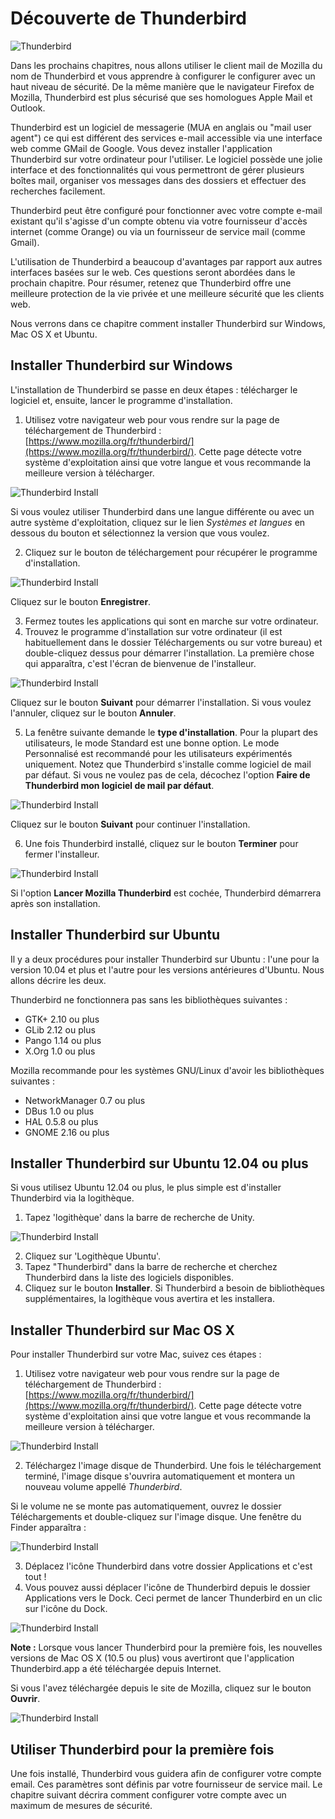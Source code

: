 Découverte de Thunderbird
=========================

![Thunderbird](thunderbird.jpg)

Dans les prochains chapitres, nous allons utiliser le client mail de Mozilla du nom de Thunderbird et vous apprendre à configurer le configurer avec un haut niveau de sécurité. De la même manière que le navigateur Firefox de Mozilla, Thunderbird est plus sécurisé que ses homologues Apple Mail et Outlook.

Thunderbird est un logiciel de messagerie (MUA en anglais ou "mail user agent") ce qui est différent des services e-mail accessible via une interface web comme GMail de Google. Vous devez installer l'application Thunderbird sur votre ordinateur pour l'utiliser. Le logiciel possède une jolie interface et des fonctionnalités qui vous permettront de gérer plusieurs boîtes mail, organiser vos messages dans des dossiers et effectuer des recherches facilement.

Thunderbird peut être configuré pour fonctionner avec votre compte e-mail existant qu'il s'agisse d'un compte obtenu via votre fournisseur d'accès internet (comme Orange) ou via un fournisseur de service mail (comme Gmail).

L'utilisation de Thunderbird a beaucoup d'avantages par rapport aux autres interfaces basées sur le web. Ces questions seront abordées dans le prochain chapitre. Pour résumer, retenez que Thunderbird offre une meilleure protection de la vie privée et une meilleure sécurité que les clients web.

Nous verrons dans ce chapitre comment installer Thunderbird sur Windows, Mac OS X et Ubuntu.

Installer Thunderbird sur Windows
---------------------------------

L'installation de Thunderbird se passe en deux étapes : télécharger le logiciel et, ensuite, lancer le programme d'installation.

 1. Utilisez votre navigateur web pour vous rendre sur la page de téléchargement de Thunderbird : [https://www.mozilla.org/fr/thunderbird/](https://www.mozilla.org/fr/thunderbird/). 
 Cette page détecte votre système d'exploitation ainsi que votre langue et vous recommande la meilleure version à télécharger.

 ![Thunderbird Install](thunderbird_inst_1.jpg)

 Si vous voulez utiliser Thunderbird dans une langue différente ou avec un autre système d'exploitation, cliquez sur le lien *Systèmes et langues* en dessous du bouton et sélectionnez la version que vous voulez.

 2. Cliquez sur le bouton de téléchargement pour récupérer le programme d'installation.

 ![Thunderbird Install](thunderbird_inst_2.jpg)

 Cliquez sur le bouton **Enregistrer**.

 3. Fermez toutes les applications qui sont en marche sur votre ordinateur.
 4. Trouvez le programme d'installation sur votre ordinateur (il est habituellement dans le dossier Téléchargements ou sur votre bureau) et double-cliquez dessus pour démarrer l'installation. La première chose qui apparaîtra, c'est l'écran de bienvenue de l'installeur.

 ![Thunderbird Install](thunderbird_inst_3.jpg)

 Cliquez sur le bouton **Suivant** pour démarrer l'installation. Si vous voulez l'annuler, cliquez sur le bouton **Annuler**.

 5. La fenêtre suivante demande le **type d'installation**. Pour la plupart des utilisateurs, le mode Standard est une bonne option. Le mode Personnalisé est recommandé pour les utilisateurs expérimentés uniquement. Notez que Thunderbird s'installe comme logiciel de mail par défaut. Si vous ne voulez pas de cela, décochez l'option **Faire de Thunderbird mon logiciel de mail par défaut**.

 ![Thunderbird Install](thunderbird_inst_4.jpg)

 Cliquez sur le bouton **Suivant** pour continuer l'installation.

 6. Une fois Thunderbird installé, cliquez sur le bouton **Terminer** pour fermer l'installeur.

 ![Thunderbird Install](thunderbird_inst_5.jpg)

 Si l'option **Lancer Mozilla Thunderbird** est cochée, Thunderbird démarrera après son installation.

Installer Thunderbird sur Ubuntu
--------------------------------

Il y a deux procédures pour installer Thunderbird sur Ubuntu : l'une pour la version 10.04 et plus et l'autre pour les versions antérieures d'Ubuntu. Nous allons décrire les deux.

Thunderbird ne fonctionnera pas sans les bibliothèques suivantes :

 * GTK+ 2.10 ou plus
 * GLib 2.12 ou plus
 * Pango 1.14 ou plus
 * X.Org 1.0 ou plus

Mozilla recommande pour les systèmes GNU/Linux d'avoir les bibliothèques suivantes :

 * NetworkManager 0.7 ou plus
 * DBus 1.0 ou plus
 * HAL 0.5.8 ou plus
 * GNOME 2.16 ou plus

Installer Thunderbird sur Ubuntu 12.04 ou plus
----------------------------------------------

Si vous utilisez Ubuntu 12.04 ou plus, le plus simple est d'installer Thunderbird via la logithèque.

 1. Tapez 'logithèque' dans la barre de recherche de Unity.

 ![Thunderbird Install](thunderbird_inst_ubuntu_1.jpg)

 2. Cliquez sur 'Logithèque Ubuntu'.
 3. Tapez "Thunderbird" dans la barre de recherche et cherchez Thunderbird dans la liste des logiciels disponibles.
 4. Cliquez sur le bouton **Installer**. Si Thunderbird a besoin de bibliothèques supplémentaires, la logithèque vous avertira et les installera.

Installer Thunderbird sur Mac OS X
----------------------------------

Pour installer Thunderbird sur votre Mac, suivez ces étapes :

 1. Utilisez votre navigateur web pour vous rendre sur la page de téléchargement de Thunderbird : [https://www.mozilla.org/fr/thunderbird/](https://www.mozilla.org/fr/thunderbird/).
 Cette page détecte votre système d'exploitation ainsi que votre langue et vous recommande la meilleure version à télécharger.

 ![Thunderbird Install](thunderbird_inst_mac_1.jpg)

 2. Téléchargez l'image disque de Thunderbird. Une fois le téléchargement terminé, l'image disque s'ouvrira automatiquement et montera un nouveau volume appellé *Thunderbird*.

 Si le volume ne se monte pas automatiquement, ouvrez le dossier Téléchargements et double-cliquez sur l'image disque. Une fenêtre du Finder apparaîtra :

 ![Thunderbird Install](thunderbird_inst_mac_2.jpg)

 3. Déplacez l'icône Thunderbird dans votre dossier Applications et c'est tout !
 4. Vous pouvez aussi déplacer l'icône de Thunderbird depuis le dossier Applications vers le Dock. Ceci permet de lancer Thunderbird en un clic sur l'icône du Dock.

 ![Thunderbird Install](thunderbird_inst_mac_3.jpg)

**Note :** Lorsque vous lancer Thunderbird pour la première fois, les nouvelles versions de Mac OS X (10.5 ou plus) vous avertiront que l'application Thunderbird.app a été téléchargée depuis Internet.

Si vous l'avez téléchargée depuis le site de Mozilla, cliquez sur le bouton **Ouvrir**.

![Thunderbird Install](thunderbird_inst_mac_4.jpg)

Utiliser Thunderbird pour la première fois
------------------------------------------

Une fois installé, Thunderbird vous guidera afin de configurer votre compte email. Ces paramètres sont définis par votre fournisseur de service mail. Le chapitre suivant décrira comment configurer votre compte avec un maximum de mesures de sécurité.
